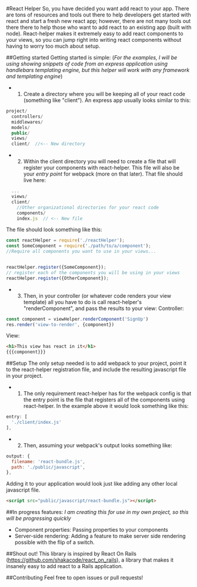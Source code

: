 #React Helper
So, you have decided you want add react to your app. There are tons of resources and tools out there to help developers get started with react and start a fresh new react app; however, there
are not many tools out there there to help those who want to add react to an existing app (built with node).  React-helper makes it extremely easy to
add react components to your views, so you can jump right into writing react components without having to worry too much about setup.


##Getting started
Getting started is simple: 
(_For the examples, I will be using showing snippets of code from an express application using handlebars templating engine, but this helper will work with any framework and templating engine_)
* 1. Create a directory where you will be keeping all of your react code (something like "client").  An express app usually looks similar to this:
```javascript
project/
  controllers/
  middlewares/
  models/
  public/
  views/
  client/  //<-- New directory  
```
* 2. Within the client directory you will need to create a file that will register your components with react-helper.  This file will also be your _entry point_ for webpack (more on that later).
That file should live here:
```javascript
  ...
  views/
  client/
    //Other organizational directories for your react code
    components/
    index.js  // <-- New file
```
The file should look something like this:
```javascript
const reactHelper = require('./reactHelper');
const SomeComponent = require('./path/to/a/component');
//Require all components you want to use in your views...


reactHelper.register({SomeComponent});
// register each of the components you will be using in your views
reactHelper.register({OtherComponent});
```
* 3. Then, in your controller (or whatever code renders your view template) all you have to do is call react-helper's "renderComponent", and pass the results to your view:
Controller:
```javascript
const component = viewHelper.renderComponent('SignUp')
res.render('view-to-render', {component})
```

View:
```html
<h1>This view has react in it</h1>
{{{component}}}
```

##Setup
The only setup needed is to add webpack to your project, point it to the react-helper registration file, and include the resulting javascript file in your project.
* 1. The only requirement react-helper has for the webpack config is that the entry point is the file that registers all of the components using react-helper.
In the example above it would look something like this:
```javascript
entry: [
  './client/index.js'
],
```
* 2. Then, assuming your webpack's output looks something like: 
```javascript
output: {
  filename: 'react-bundle.js',
  path: './public/javascript',
},
```
Adding it to your application would look just like adding any other local javascript file.
```html
<script src="public/javascript/react-bundle.js"></script>
```

##In progress features:
_I am creating this for use in my own project, so this will be progressing quickly_ 
* Component properties: Passing properties to your components
* Server-side rendering:  Adding a feature to make server side rendering possible with the flip of a switch.

##Shout out!
This library is inspired by React On Rails (https://github.com/shakacode/react_on_rails), a library that makes it insanely easy to add react to a Rails application. 

##Contributing
Feel free to open issues or pull requests!